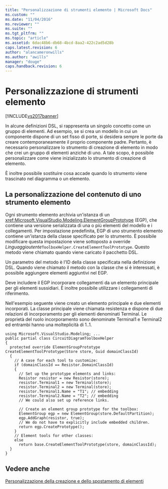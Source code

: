 ```yaml
---
title: "Personalizzazione di strumenti elemento | Microsoft Docs"
ms.custom: ""
ms.date: "11/04/2016"
ms.reviewer: ""
ms.suite: ""
ms.tgt_pltfrm: ""
ms.topic: "article"
ms.assetid: 6dac48b6-db68-4bcd-8aa2-422c2ad5d28b
caps.latest.revision: 6
author: "alancameronwills"
ms.author: "awills"
manager: "douge"
caps.handback.revision: 6
---
```

# Personalizzazione di strumenti elemento
[!INCLUDE[vs2017banner](../code-quality/includes/vs2017banner.md)]

In alcune definizioni DSL, si rappresenta un singolo concetto come un gruppo di elementi. Ad esempio, se si crea un modello in cui un componente dispone di un set fisso di porte, si desidera sempre le porte da creare contemporaneamente il proprio componente padre. Pertanto, è necessario personalizzare lo strumento di creazione di elemento in modo che crei un gruppo di elementi anziché di uno. A tale scopo, è possibile personalizzare come viene inizializzato lo strumento di creazione di elemento.  
  
 È inoltre possibile sostituire cosa accade quando lo strumento viene trascinato nel diagramma o un elemento.  
  
## La personalizzazione del contenuto di uno strumento elemento  
 Ogni strumento elemento archivia un'istanza di un <xref:Microsoft.VisualStudio.Modeling.ElementGroupPrototype> \(EGP\), che contiene una versione serializzata di una o più elementi del modello e i collegamenti. Per impostazione predefinita, EGP di uno strumento elemento contiene un'istanza della classe specificato per lo strumento. È possibile modificare questa impostazione viene sottoposto a override *Linguaggioutente*`ToolboxHelper.CreateElementToolPrototype`. Questo metodo viene chiamato quando viene caricato il pacchetto DSL.  
  
 Un parametro del metodo è l'ID della classe specificata nella definizione DSL. Quando viene chiamato il metodo con la classe che si è interessati, è possibile aggiungere elementi aggiuntivi nel EGP.  
  
 Deve includere il EGP incorporare collegamenti da un elemento principale per gli elementi sussidiari. È inoltre possibile utilizzare i collegamenti di riferimento.  
  
 Nell'esempio seguente viene creato un elemento principale e due elementi incorporati. La classe principale viene chiamata resistenza e dispone di due relazioni di incorporamento per gli elementi denominati Terminal. Le proprietà del ruolo incorporamento sono denominate Terminal1 e Terminal2 ed entrambi hanno una molteplicità di 1..1.  
  
```  
using Microsoft.VisualStudio.Modeling; ...    
public partial class CircuitDiagramToolboxHelper  
{  
  protected override ElementGroupPrototype    CreateElementToolPrototype(Store store, Guid domainClassId)  
  {  
    // A case for each tool to customize:    
    if (domainClassId == Resistor.DomainClassId)  
    {  
      // Set up the prototype elements and links:  
      Resistor resistor = new Resistor(store);  
      resistor.Terminal1 = new Terminal(store);   
      resistor.Terminal2 = new Terminal(store);  
      resistor.Terminal1.Name = "T1"; // embedding  
      resistor.Terminal2.Name = "T2"; // embedding  
      // We could also set up reference links.  
  
      // Create an element group prototype for the toolbox:  
      ElementGroup egp = new ElementGroup(store.DefaultPartition);  
      egp.AddGraph(resistor, true);  
      // We do not have to explicitly include embedded children.  
      return egp.CreatePrototype();  
    }  
    // Element tools for other classes:  
    else  
      return base.CreateElementToolPrototype(store, domainClassId);  
  }  
}  
```  
  
## Vedere anche  
 [Personalizzazione della creazione e dello spostamento di elementi](../modeling/customizing-element-creation-and-movement.md)